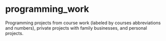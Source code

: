 # programming_work
Programming projects from course work (labeled by courses abbreviations and numbers), private projects with family businesses, and personal projects.
